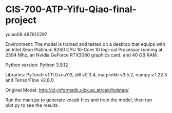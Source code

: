 # CIS-700-ATP-Yifu-Qiao-final-project
yqiao08 487812297

Environment:
The model is trained and tested on a desktop that equips with an Intel Xeon Platinum 8260 CPU 10-Core 10 logi-cal Processor running at 2394 Mhz, an Nvidia GeForce RTX3080 graphics card, and 40 GB RAM.

Python version:
Python 3.9.12

Libraries:
PyTorch v1.11.0+cu113, dill v0.3.4, matplotlib v3.5.2, numpy v.1.22.3 and TensorFlow v2.8.0 

Original Model: 
http://cl-informatik.uibk.ac.at/cek/holstep/

Run the main.py to generate vocab files and train the model, then run plot.py to see the results. 
